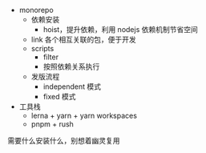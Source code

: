 - monorepo
  - 依赖安装
    - hoist，提升依赖，利用 nodejs 依赖机制节省空间
  - link 各个相互关联的包，便于开发
  - scripts
    - filter
    - 按照依赖关系执行
  - 发版流程
    - independent 模式
    - fixed 模式
- 工具栈
  - lerna + yarn + yarn workspaces
  - pnpm + rush


需要什么安装什么，别想着幽灵复用